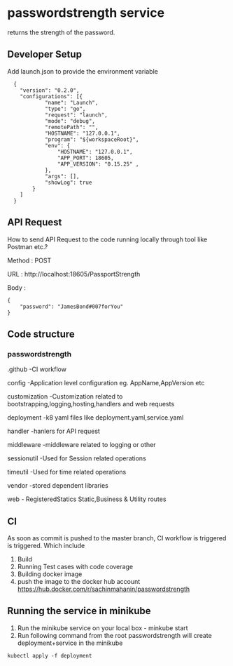 # passwordstrength service 
returns the strength of the password.

## Developer Setup
  Add launch.json to provide the environment variable
```
  {
    "version": "0.2.0",
    "configurations": [{
            "name": "Launch",
            "type": "go",
            "request": "launch",
            "mode": "debug",
            "remotePath": "",
            "HOSTNAME": "127.0.0.1",
            "program": "${workspaceRoot}",
            "env": {
                "HOSTNAME": "127.0.0.1",
                "APP_PORT": 18605,
                "APP_VERSION": "0.15.25" ,              
            },
            "args": [],
            "showLog": true
        }
    ]
  }
```
## API Request
How to send API Request to the code running locally through tool like Postman etc.?

Method : POST

URL : http://localhost:18605/PassportStrength

Body :

```
{
    "password": "JamesBond#007forYou"
}
```
## Code structure

### passwordstrength

  .github        -CI workflow
  
  config         -Application level configuration eg. AppName,AppVersion etc
  
  customization  -Customization related to bootstrapping,logging,hosting,handlers and web requests
  
  deployment     -k8 yaml files like deployment.yaml,service.yaml
  
  handler        -hanlers for API request
  
  middleware     -middleware related to logging or other
  
  sessionutil    -Used for Session related operations
  
  timeutil       -Used for time related operations
  
  vendor         -stored dependent libraries
  
  web            - RegisteredStatics Static,Business & Utility routes

## CI
As soon as commit is pushed to the master branch, CI workflow is triggered is triggered. Which include
1. Build
2. Running Test cases with code coverage
3. Building docker image
4. push the image to the docker hub account https://hub.docker.com/r/sachinmahanin/passwordstrength

## Running the service in minikube
1. Run the minikube service on your local box - minkube start
2. Run following command from the root passwordstrength will create deployment+service in the minikube
```
kubectl apply -f deployment
```

